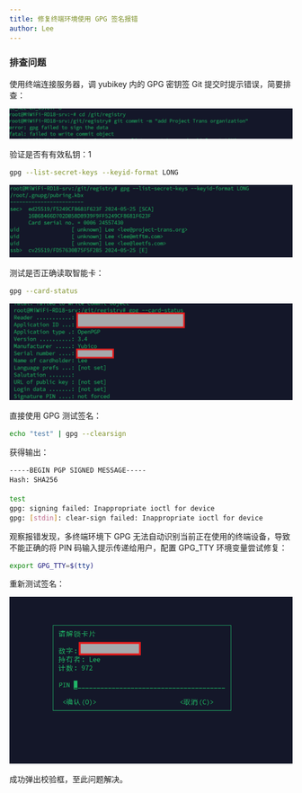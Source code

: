 ```yaml
---
title: 修复终端环境使用 GPG 签名报错
author: Lee
---
```


### 排查问题

使用终端连接服务器，调 yubikey 内的 GPG 密钥签 Git 提交时提示错误，简要排查：

![](./pubilc/gpg-sign-1.png)

验证是否有有效私钥：1

```bash
gpg --list-secret-keys --keyid-format LONG
```

![](./pubilc/gpg-sign-2.png)

测试是否正确读取智能卡：

```bash
gpg --card-status
```

![](./pubilc/gpg-sign-3.png)

直接使用 GPG 测试签名：

```bash
echo "test" | gpg --clearsign
```

获得输出：

```bash
-----BEGIN PGP SIGNED MESSAGE-----
Hash: SHA256

test
gpg: signing failed: Inappropriate ioctl for device
gpg: [stdin]: clear-sign failed: Inappropriate ioctl for device
```

观察报错发现，多终端环境下 GPG 无法自动识别当前正在使用的终端设备，导致不能正确的将 PIN 码输入提示传递给用户，配置 GPG_TTY 环境变量尝试修复：

```bash
export GPG_TTY=$(tty)
```

重新测试签名：

![](./pubilc/gpg-sign-4.png)

成功弹出校验框，至此问题解决。
